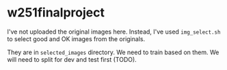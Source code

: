 # w251finalproject

I've not uploaded the original images here.  Instead, I've used `img_select.sh` to select good and OK images from the originals.

They are in `selected_images` directory.  We need to train based on them.  We will need to split for dev and test first (TODO).
